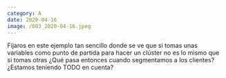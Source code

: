 ```yaml
--- 
category: A 
date: 2020-04-16 
image: /603_2020-04-16.jpeg 
--- 
```


Fijaros en este ejemplo tan sencillo donde se ve que si tomas unas variables como punto de partida para hacer un clúster no es lo mismo que si tomas otras ¿Qué pasa entonces cuando segmentamos a los clientes? ¿Estamos teniendo TODO en cuenta?